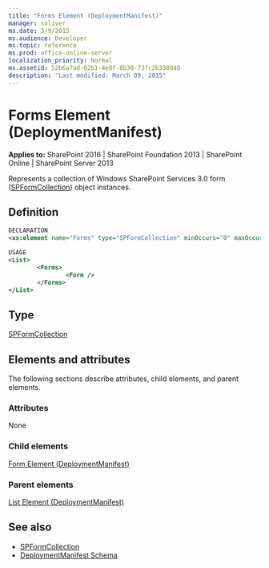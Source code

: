 ```yaml
---
title: "Forms Element (DeploymentManifest)"
manager: soliver
ms.date: 3/9/2015
ms.audience: Developer
ms.topic: reference
ms.prod: office-online-server
localization_priority: Normal
ms.assetid: 52b6a7ad-02b1-4e8f-8b30-73fc2b330848
description: "Last modified: March 09, 2015"
---
```


# Forms Element (DeploymentManifest)

**Applies to:** SharePoint 2016 | SharePoint Foundation 2013 | SharePoint Online | SharePoint Server 2013 
  
Represents a collection of Windows SharePoint Services 3.0 form ([SPFormCollection](https://msdn.microsoft.com/library/Microsoft.SharePoint.SPFormCollection.aspx)) object instances. 

## Definition

```XML
DECLARATION
<xs:element name="Forms" type="SPFormCollection" minOccurs="0" maxOccurs="1" />

USAGE
<List>
        <Forms>
                <Form />
        </Forms>
</List>

```

## Type

[SPFormCollection](https://msdn.microsoft.com/library/Microsoft.SharePoint.SPFormCollection.aspx)
  
## Elements and attributes

The following sections describe attributes, child elements, and parent elements.

### Attributes

None
   
### Child elements

[Form Element (DeploymentManifest)](form-element-deploymentmanifest.md)
   
### Parent elements

[List Element (DeploymentManifest)](list-element-deploymentmanifest.md)
   
## See also

- [SPFormCollection](https://msdn.microsoft.com/library/Microsoft.SharePoint.SPFormCollection.aspx)
- [DeploymentManifest Schema](deploymentmanifest-schema.md)

